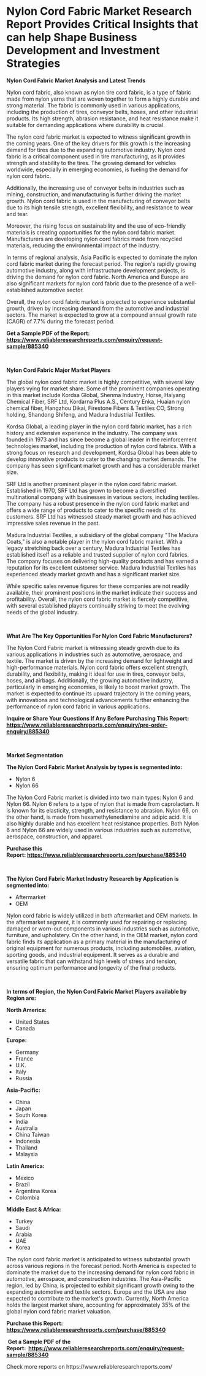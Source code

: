 <p><h1>Nylon Cord Fabric Market Research Report Provides Critical Insights that can help Shape Business Development and Investment Strategies</h1></p><p><strong>Nylon Cord Fabric Market Analysis and Latest Trends</strong></p>
<p><p>Nylon cord fabric, also known as nylon tire cord fabric, is a type of fabric made from nylon yarns that are woven together to form a highly durable and strong material. The fabric is commonly used in various applications, including the production of tires, conveyor belts, hoses, and other industrial products. Its high strength, abrasion resistance, and heat resistance make it suitable for demanding applications where durability is crucial.</p><p>The nylon cord fabric market is expected to witness significant growth in the coming years. One of the key drivers for this growth is the increasing demand for tires due to the expanding automotive industry. Nylon cord fabric is a critical component used in tire manufacturing, as it provides strength and stability to the tires. The growing demand for vehicles worldwide, especially in emerging economies, is fueling the demand for nylon cord fabric.</p><p>Additionally, the increasing use of conveyor belts in industries such as mining, construction, and manufacturing is further driving the market growth. Nylon cord fabric is used in the manufacturing of conveyor belts due to its high tensile strength, excellent flexibility, and resistance to wear and tear.</p><p>Moreover, the rising focus on sustainability and the use of eco-friendly materials is creating opportunities for the nylon cord fabric market. Manufacturers are developing nylon cord fabrics made from recycled materials, reducing the environmental impact of the industry.</p><p>In terms of regional analysis, Asia Pacific is expected to dominate the nylon cord fabric market during the forecast period. The region's rapidly growing automotive industry, along with infrastructure development projects, is driving the demand for nylon cord fabric. North America and Europe are also significant markets for nylon cord fabric due to the presence of a well-established automotive sector.</p><p>Overall, the nylon cord fabric market is projected to experience substantial growth, driven by increasing demand from the automotive and industrial sectors. The market is expected to grow at a compound annual growth rate (CAGR) of 7.7% during the forecast period.</p></p>
<p><strong>Get a Sample PDF of the Report:&nbsp; <a href="https://www.reliableresearchreports.com/enquiry/request-sample/885340">https://www.reliableresearchreports.com/enquiry/request-sample/885340</a></strong></p>
<p>&nbsp;</p>
<p><strong>Nylon Cord Fabric Major Market Players</strong></p>
<p><p>The global nylon cord fabric market is highly competitive, with several key players vying for market share. Some of the prominent companies operating in this market include Kordsa Global, Shenma Industry, Horse, Haiyang Chemical Fiber, SRF Ltd, Kordarna Plus A.S., Century Enka, Huaian nylon chemical fiber, Hangzhou Dikai, Firestone Fibers & Textiles CO, Strong holding, Shandong Shifeng, and Madura Industrial Textiles.</p><p>Kordsa Global, a leading player in the nylon cord fabric market, has a rich history and extensive experience in the industry. The company was founded in 1973 and has since become a global leader in the reinforcement technologies market, including the production of nylon cord fabrics. With a strong focus on research and development, Kordsa Global has been able to develop innovative products to cater to the changing market demands. The company has seen significant market growth and has a considerable market size.</p><p>SRF Ltd is another prominent player in the nylon cord fabric market. Established in 1970, SRF Ltd has grown to become a diversified multinational company with businesses in various sectors, including textiles. The company has a robust presence in the nylon cord fabric market and offers a wide range of products to cater to the specific needs of its customers. SRF Ltd has witnessed steady market growth and has achieved impressive sales revenue in the past.</p><p>Madura Industrial Textiles, a subsidiary of the global company "The Madura Coats," is also a notable player in the nylon cord fabric market. With a legacy stretching back over a century, Madura Industrial Textiles has established itself as a reliable and trusted supplier of nylon cord fabrics. The company focuses on delivering high-quality products and has earned a reputation for its excellent customer service. Madura Industrial Textiles has experienced steady market growth and has a significant market size.</p><p>While specific sales revenue figures for these companies are not readily available, their prominent positions in the market indicate their success and profitability. Overall, the nylon cord fabric market is fiercely competitive, with several established players continually striving to meet the evolving needs of the global industry.</p></p>
<p>&nbsp;</p>
<p><strong>What Are The Key Opportunities For Nylon Cord Fabric Manufacturers?</strong></p>
<p><p>The Nylon Cord Fabric market is witnessing steady growth due to its various applications in industries such as automotive, aerospace, and textile. The market is driven by the increasing demand for lightweight and high-performance materials. Nylon cord fabric offers excellent strength, durability, and flexibility, making it ideal for use in tires, conveyor belts, hoses, and airbags. Additionally, the growing automotive industry, particularly in emerging economies, is likely to boost market growth. The market is expected to continue its upward trajectory in the coming years, with innovations and technological advancements further enhancing the performance of nylon cord fabric in various applications.</p></p>
<p><strong>Inquire or Share Your Questions If Any Before Purchasing This Report: <a href="https://www.reliableresearchreports.com/enquiry/pre-order-enquiry/885340">https://www.reliableresearchreports.com/enquiry/pre-order-enquiry/885340</a></strong></p>
<p>&nbsp;</p>
<p><strong>Market Segmentation</strong></p>
<p><strong>The Nylon Cord Fabric Market Analysis by types is segmented into:</strong></p>
<p><ul><li>Nylon 6</li><li>Nylon 66</li></ul></p>
<p><p>The Nylon Cord Fabric market is divided into two main types: Nylon 6 and Nylon 66. Nylon 6 refers to a type of nylon that is made from caprolactam. It is known for its elasticity, strength, and resistance to abrasion. Nylon 66, on the other hand, is made from hexamethylenediamine and adipic acid. It is also highly durable and has excellent heat resistance properties. Both Nylon 6 and Nylon 66 are widely used in various industries such as automotive, aerospace, construction, and apparel.</p></p>
<p><strong>Purchase this Report:&nbsp;<a href="https://www.reliableresearchreports.com/purchase/885340">https://www.reliableresearchreports.com/purchase/885340</a></strong></p>
<p>&nbsp;</p>
<p><strong>The Nylon Cord Fabric Market Industry Research by Application is segmented into:</strong></p>
<p><ul><li>Aftermarket</li><li>OEM</li></ul></p>
<p><p>Nylon cord fabric is widely utilized in both aftermarket and OEM markets. In the aftermarket segment, it is commonly used for repairing or replacing damaged or worn-out components in various industries such as automotive, furniture, and upholstery. On the other hand, in the OEM market, nylon cord fabric finds its application as a primary material in the manufacturing of original equipment for numerous products, including automobiles, aviation, sporting goods, and industrial equipment. It serves as a durable and versatile fabric that can withstand high levels of stress and tension, ensuring optimum performance and longevity of the final products.</p></p>
<p>&nbsp;</p>
<p><strong>In terms of Region, the Nylon Cord Fabric Market Players available by Region are:</strong></p>
<p>
    <p> <strong> North America: </strong>
        <ul>
            <li>United States</li>
            <li>Canada</li>
        </ul>
        </p> 
    <p> <strong> Europe: </strong>
        <ul>
            <li>Germany</li>
            <li>France</li>
            <li>U.K.</li>
            <li>Italy</li>
            <li>Russia</li>
        </ul>
        </p> 
    <p> <strong> Asia-Pacific: </strong>
        <ul>
            <li>China</li>
            <li>Japan</li>
            <li>South Korea</li>
            <li>India</li>
            <li>Australia</li>
            <li>China Taiwan</li>
            <li>Indonesia</li>
            <li>Thailand</li>
            <li>Malaysia</li>
        </ul>
        </p> 
    <p> <strong> Latin America: </strong>
        <ul>
            <li>Mexico</li>
            <li>Brazil</li>
            <li>Argentina Korea</li>
            <li>Colombia</li>
        </ul>
        </p> 
    <p> <strong> Middle East & Africa: </strong>
        <ul>
            <li>Turkey</li>
            <li>Saudi</li>
            <li>Arabia</li>
            <li>UAE</li>
            <li>Korea</li>
        </ul>
    </p>
    </p>
<p><p>The nylon cord fabric market is anticipated to witness substantial growth across various regions in the forecast period. North America is expected to dominate the market due to the increasing demand for nylon cord fabric in automotive, aerospace, and construction industries. The Asia-Pacific region, led by China, is projected to exhibit significant growth owing to the expanding automotive and textile sectors. Europe and the USA are also expected to contribute to the market's growth. Currently, North America holds the largest market share, accounting for approximately 35% of the global nylon cord fabric market valuation.</p></p>
<p><strong>Purchase this Report: <a href="https://www.reliableresearchreports.com/purchase/885340">https://www.reliableresearchreports.com/purchase/885340</a></strong></p>
<p>&nbsp;<strong>Get a Sample PDF of the Report:&nbsp;&nbsp;<a href="https://www.reliableresearchreports.com/enquiry/request-sample/885340">https://www.reliableresearchreports.com/enquiry/request-sample/885340</a></strong></p>
<p><strong></strong></p>
<p>Check more reports on https://www.reliableresearchreports.com/</p>